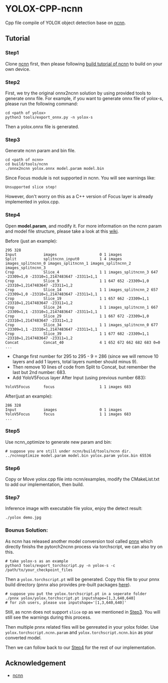 # YOLOX-CPP-ncnn

Cpp file compile of YOLOX object detection base on [ncnn](https://github.com/Tencent/ncnn).

## Tutorial

### Step1
Clone [ncnn](https://github.com/Tencent/ncnn) first, then please following [build tutorial of ncnn](https://github.com/Tencent/ncnn/wiki/how-to-build) to build on your own device.

### Step2
First, we try the original onnx2ncnn solution by using provided tools to generate onnx file.
For example, if you want to generate onnx file of yolox-s, please run the following command:
```shell
cd <path of yolox>
python3 tools/export_onnx.py -n yolox-s
```
Then a yolox.onnx file is generated.

### Step3
Generate ncnn param and bin file.
```shell
cd <path of ncnn>
cd build/tools/ncnn
./onnx2ncnn yolox.onnx model.param model.bin
```

Since Focus module is not supported in ncnn. You will see warnings like:
```shell
Unsupported slice step!
```
However, don't worry on this as a C++ version of Focus layer is already implemented in yolox.cpp.

### Step4
Open **model.param**, and modify it. For more information on the ncnn param and model file structure, please take a look at this [wiki](https://github.com/Tencent/ncnn/wiki/param-and-model-file-structure).

Before (just an example):
```
295 328
Input            images                   0 1 images
Split            splitncnn_input0         1 4 images images_splitncnn_0 images_splitncnn_1 images_splitncnn_2 images_splitncnn_3
Crop             Slice_4                  1 1 images_splitncnn_3 647 -23309=1,0 -23310=1,2147483647 -23311=1,1
Crop             Slice_9                  1 1 647 652 -23309=1,0 -23310=1,2147483647 -23311=1,2
Crop             Slice_14                 1 1 images_splitncnn_2 657 -23309=1,0 -23310=1,2147483647 -23311=1,1
Crop             Slice_19                 1 1 657 662 -23309=1,1 -23310=1,2147483647 -23311=1,2
Crop             Slice_24                 1 1 images_splitncnn_1 667 -23309=1,1 -23310=1,2147483647 -23311=1,1
Crop             Slice_29                 1 1 667 672 -23309=1,0 -23310=1,2147483647 -23311=1,2
Crop             Slice_34                 1 1 images_splitncnn_0 677 -23309=1,1 -23310=1,2147483647 -23311=1,1
Crop             Slice_39                 1 1 677 682 -23309=1,1 -23310=1,2147483647 -23311=1,2
Concat           Concat_40                4 1 652 672 662 682 683 0=0
...
```
* Change first number for 295 to 295 - 9 = 286 (since we will remove 10 layers and add 1 layers, total layers number should minus 9).
* Then remove 10 lines of code from Split to Concat, but remember the last but 2nd number: 683.
* Add YoloV5Focus layer After Input (using previous number 683):
```
YoloV5Focus      focus                    1 1 images 683
```
After(just an example):
```
286 328
Input            images                   0 1 images
YoloV5Focus      focus                    1 1 images 683
...
```

### Step5
Use ncnn_optimize to generate new param and bin:
```shell
# suppose you are still under ncnn/build/tools/ncnn dir.
../ncnnoptimize model.param model.bin yolox.param yolox.bin 65536
```

### Step6
Copy or Move yolox.cpp file into ncnn/examples, modify the CMakeList.txt to add our implementation, then build.

### Step7
Inference image with executable file yolox, enjoy the detect result:
```shell
./yolox demo.jpg
```

### Bounus Solution:
As ncnn has released another model conversion tool called [pnnx](https://zhuanlan.zhihu.com/p/427620428) which directly finishs the pytorch2ncnn process via torchscript, we can also try on this.

```shell
# take yolox-s as an example
python3 tools/export_torchscript.py -n yolox-s -c /path/to/your_checkpoint_files
```
Then a `yolox.torchscript.pt` will be generated. Copy this file to your pnnx build directory (pnnx also provides pre-built packages [here](https://github.com/pnnx/pnnx/releases/tag/20220720)).

```shell
# suppose you put the yolox.torchscript.pt in a seperate folder
./pnnx yolox/yolox.torchscript.pt inputshape=[1,3,640,640]
# for zsh users, please use inputshape='[1,3,640,640]'
```
Still, as ncnn does not support `slice` op as we mentioned in [Step3](https://github.com/Megvii-BaseDetection/YOLOX/tree/main/demo/ncnn/cpp#step3). You will still see the warnings during this process.

Then multiple pnnx related files will be genreated in your yolox folder. Use `yolox.torchscript.ncnn.param` and `yolox.torchscript.ncnn.bin` as your converted model.

Then we can follow back to our [Step4](https://github.com/Megvii-BaseDetection/YOLOX/tree/main/demo/ncnn/cpp#step4) for the rest of our implementation.

## Acknowledgement

* [ncnn](https://github.com/Tencent/ncnn)
